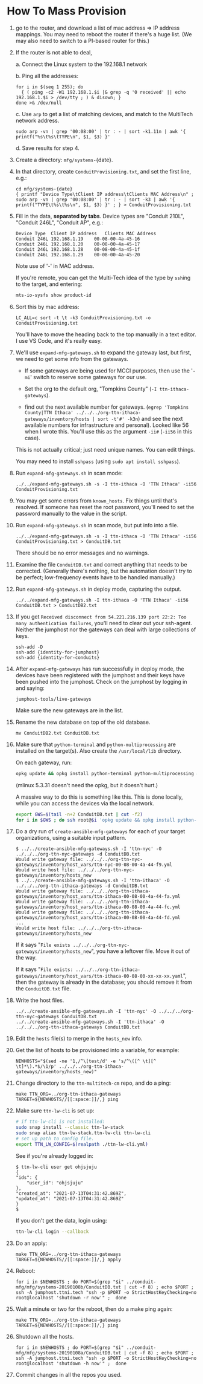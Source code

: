 # How To Mass Provision

1. go to the router, and download a list of mac address => IP address mappings. You may need to reboot the router if there's a huge list. (We may also need to switch to a PI-based router for this.)

2. If the router is not able to deal,

   a. Connect the Linux system to the 192.168.1 network

   b. Ping all the addresses:

      ```shell
      for i in $(seq 1 255); do
        { ( ping -c2 -W1 192.168.1.$i |& grep -q '0 received' || echo 192.168.1.$i > /dev/tty ; ) & disown; }
      done >& /dev/null
      ```

   c. Use `arp` to get a list of matching devices, and match to the MultiTech network address.

      ```shell
      sudo arp -vn | grep '00:08:00' | tr : - | sort -k1.11n | awk '{ printf("%s\t%s\tTYPE\n", $1, $3) }'
      ```

   d. Save results for step 4.

3. Create a directory:  `mfg/systems-`{date}.

4. In that directory, create `ConduitProvisioning.txt`, and set the first line, e.g.:

   ```shell
   cd mfg/systems-{date}
   { printf "Device Type\tClient IP address\tClients MAC Address\n" ; sudo arp -vn | grep '00:08:00' | tr : - | sort -k3 | awk '{ printf("TYPE\t%s\t%s\n", $1, $3) }' ; } > ConduitProvisioning.txt
   ```

5. Fill in the data, **separated by tabs**. Device types are "Conduit 210L", "Conduit 246L", "Conduit AP", e.g.:

   ```provisioning
   Device Type	Client IP address	Clients MAC Address
   Conduit 246L	192.168.1.19	00-08-00-4a-45-16
   Conduit 246L	192.168.1.20	00-08-00-4a-45-17
   Conduit 246L	192.168.1.28	00-08-00-4a-45-1f
   Conduit 246L	192.168.1.29	00-08-00-4a-45-20
   ```

   Note use of '-' in MAC address.

   If you're remote, you can get the Multi-Tech idea of the type by `ssh`ing to the target, and entering:

   ```bash
   mts-io-sysfs show product-id
   ```

6. Sort this by mac address:

   ```shell
   LC_ALL=c sort -t \t -k3 ConduitProvisioning.txt -o ConduitProvisioning.txt
   ```

   You'll have to move the heading back to the top manually in a text editor. I use VS Code, and it's really easy.

7. We'll use `expand-mfg-gateways.sh` to expand the gateway last, but first, we need to get some info from the gateways.

   - If some gateways are being used for MCCI purposes, then use the '`-mi`' switch to reserve some gateways for our use.

   - Set the org to the default org, "Tompkins County" (`-I ttn-ithaca-gateways`).

   - find out the next available number for gateways. (`egrep 'Tompkins County|TTN Ithaca' ../../../org-ttn-ithaca-gateways/inventory/hosts | sort -t'#' -k3n`) and see the next available numbers for infrastructure and personal). Looked like 56 when I wrote this. You'll use this as the argument `-ii#` (`-ii56` in this case).

   This is not actually critical; just need unique names. You can edit things.

   You may need to install `sshpass` (using `sudo apt install sshpass`).

8. Run `expand-mfg-gateways.sh` in scan mode:

   ```shell
   ../../expand-mfg-gateways.sh -s -I ttn-ithaca -O 'TTN Ithaca' -ii56 ConduitProvisioning.txt
   ```

9. You may get some errors from `known_hosts`.  Fix things until that's resolved. If someone has reset the root password, you'll need to set the password manually to the value in the script.

10. Run `expand-mfg-gateways.sh` in scan mode, but put info into a file.

    ```shell
    ../../expand-mfg-gateways.sh -s -I ttn-ithaca -O 'TTN Ithaca' -ii56 ConduitProvisioning.txt > ConduitDB.txt
    ```

    There should be no error messages and no warnings.

11. Examine the file `ConduitDB.txt` and correct anything that needs to be corrected. (Generally there's nothing, but the automation doesn't try to be perfect; low-frequency events have to be handled manually.)

12. Run `expand-mfg-gateways.sh` in deploy mode, capturing the output.

    ```shell
    ../../expand-mfg-gateways.sh -I ttn-ithaca -O 'TTN Ithaca' -ii56 ConduitDB.txt > ConduitDB2.txt
    ```

13. If you get `Received disconnect from 54.221.216.139 port 22:2: Too many authentication failures`, you'll need to clear out your ssh-agent. Neither the jumphost nor the gateways can deal with large collections of keys.

    ```shell
    ssh-add -D
    ssh-add {identity-for-jumphost}
    ssh-add {identity-for-conduits}
    ```

14. After `expand-mfg-gateways` has run successfully in deploy mode, the devices have been registered with the jumphost and their keys have been pushed into the jumphost. Check on the jumphost by logging in and saying:

    ```shell
    jumphost-tools/live-gateways
    ```

    Make sure the new gateways are in the list.

15. Rename the new database on top of the old database.

    ```shell
    mv ConduitDB2.txt ConduitDB.txt
    ```

16. Make sure that `python-terminal` and `python-multiprocessing` are installed on the target(s). Also create the `/usr/local/lib` directory.

    On each gateway, run:

    ```bash
    opkg update && opkg install python-terminal python-multiprocessing && mkdir -p /usr/local/lib
    ```

    (mlinux 5.3.31 doesn't need the opkg, but it doesn't hurt.)

    A massive way to do this is something like this. This is done locally,
    while you can access the devices via the local network.

    ```bash
    export GWS=$(tail -n+2 ConduitDB.txt | cut -f2)
    for i in $GWS ; do ssh root@$i 'opkg update && opkg install python-terminal python-multiprocessing && mkdir -p /usr/local/lib' ; done
    ```

17. Do a dry run of `create-ansible-mfg-gateways` for each of your target organizations, using a suitable input pattern.

    ```console
    $ ../../create-ansible-mfg-gateways.sh -I 'ttn-nyc' -O ../../../org-ttn-nyc-gateways -d ConduitDB.txt
    Would write gateway file: ../../../org-ttn-nyc-gateways/inventory/host_vars/ttn-nyc-00-08-00-4a-44-f9.yml
    Would write host file: ../../../org-ttn-nyc-gateways/inventory/hosts_new
    $ ../../create-ansible-mfg-gateways.sh -I 'ttn-ithaca' -O ../../../org-ttn-ithaca-gateways -d ConduitDB.txt
    Would write gateway file: ../../../org-ttn-ithaca-gateways/inventory/host_vars/ttn-ithaca-00-08-00-4a-44-fa.yml
    Would write gateway file: ../../../org-ttn-ithaca-gateways/inventory/host_vars/ttn-ithaca-00-08-00-4a-44-fc.yml
    Would write gateway file: ../../../org-ttn-ithaca-gateways/inventory/host_vars/ttn-ithaca-00-08-00-4a-44-fd.yml
    ...
    Would write host file: ../../../org-ttn-ithaca-gateways/inventory/hosts_new
    ```

    If it says "`File exists ../../../org-ttn-nyc-gateways/inventory/hosts_new`", you have a leftover file. Move it out of the way.

    If it says "`File exists: ../../../org-ttn-ithaca-gateways/inventory/host_vars/ttn-ithaca-00-08-00-xx-xx-xx.yaml`", then the gateway is already in the database; you should remove it from the `ConduitDB.txt` file.

18. Write the host files.

    ```shell
    ../../create-ansible-mfg-gateways.sh -I 'ttn-nyc' -O ../../../org-ttn-nyc-gateways ConduitDB.txt
    ../../create-ansible-mfg-gateways.sh -I 'ttn-ithaca' -O ../../../org-ttn-ithaca-gateways ConduitDB.txt
    ```

19. Edit the `hosts` file(s) to merge in the `hosts_new` info.

20. Get the list of hosts to be provisioned into a variable, for example:

    ```shell
    NEWHOSTS="$(sed -ne '1,/^\[test/d' -e 's/^\([^ \t][^ \t]*\).*$/\1/p' ../../../org-ttn-ithaca-gateways/inventory/hosts_new)"
    ```

21. Change directory to the `ttn-multitech-cm` repo, and do a ping:

    ```shell
    make TTN_ORG=../org-ttn-ithaca-gateways TARGET=${NEWHOSTS//[[:space:]]/,} ping
    ```

22. Make sure `ttn-lw-cli` is set up:

    ```bash
    # if ttn-lw-cli is not installed:
    sudo snap install --classic ttn-lw-stack
    sudo snap alias ttn-lw-stack.ttn-lw-cli ttn-lw-cli
    # set up path to config file.
    export TTN_LW_CONFIG=$(realpath ./ttn-lw-cli.yml)
    ```
    See if you're already logged in:

    ```console
    $ ttn-lw-cli user get ohjsjuju
    {
    "ids": {
        "user_id": "ohjsjuju"
    },
    "created_at": "2021-07-13T04:31:42.869Z",
    "updated_at": "2021-07-13T04:31:42.869Z"
    }
    $
    ```

    If you don't get the data, login using:

    ```bash
    ttn-lw-cli login --callback
    ```

22. Do an apply:

    ```shell
    make TTN_ORG=../org-ttn-ithaca-gateways TARGET=${NEWHOSTS//[[:space:]]/,} apply
    ```

23. Reboot:

    ```shell
    for i in $NEWHOSTS ; do PORT=$(grep "$i" ../conduit-mfg/mfg/systems-20190108b/ConduitDB.txt | cut -f 8) ; echo $PORT ; ssh -A jumphost.ttni.tech "ssh -p $PORT -o StrictHostKeyChecking=no root@localhost 'shutdown -r now'" ;  done
    ```

24. Wait a minute or two for the reboot, then do a make ping again:

    ```shell
    make TTN_ORG=../org-ttn-ithaca-gateways TARGET=${NEWHOSTS//[[:space:]]/,} ping
    ```

25. Shutdown all the hosts.

    ```shell
    for i in $NEWHOSTS ; do PORT=$(grep "$i" ../conduit-mfg/mfg/systems-20190108a/ConduitDB.txt | cut -f 8) ; echo $PORT ; ssh -A jumphost.ttni.tech "ssh -p $PORT -o StrictHostKeyChecking=no root@localhost 'shutdown -h now'" ;  done
    ```

26. Commit changes in all the repos you used.
